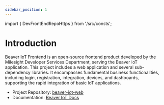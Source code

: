 ```yaml
---
sidebar_position: 1
---
```


import { DevFrontEndRepoHttps } from '/src/consts';

# Introduction

Beaver IoT Frontend is an open-source frontend product developed by the Milesight Developer Services Department, serving the Beaver IoT application. This project includes a web application and several sub-dependency libraries. It encompasses fundamental business functionalities, including login, registration, integration, devices, and dashboards, supporting the rapid integration of basic IoT applications.

- Project Repository: <a href={DevFrontEndRepoHttps} target="_blank" rel="noopener noreferrer">beaver-iot-web</a>
- Documentation: [Beaver IoT Docs](https://docs.beaver-iot.com/)
